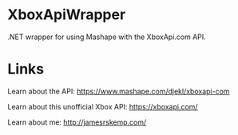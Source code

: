 XboxApiWrapper
==============

.NET wrapper for using Mashape with the XboxApi.com API.

Links
=======

Learn about the API: https://www.mashape.com/djekl/xboxapi-com

Learn about this unofficial Xbox API: https://xboxapi.com/

Learn about me: http://jamesrskemp.com/
